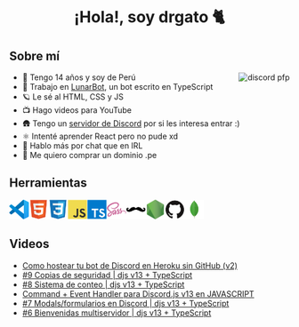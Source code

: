 <h1 align="center"><b>¡Hola!, soy drgato 🐈</b></h1>
</p>

## Sobre mí

<img src="https://avatars.githubusercontent.com/u/43690887?s=200&u=059915dea147dfda41abb3a2064c13305634bc62&v=4" align="right" alt="discord pfp"/>

- 🚀 Tengo 14 años y soy de Perú
- 🌛 Trabajo en [LunarBot](https://dsc.gg/lunarbotxd), un bot escrito en TypeScript
- 🪐 Le sé al HTML, CSS y JS
- 📺 Hago videos para YouTube
- 🛖 Tengo un [servidor de Discord](https://drgato.ml/discord) por si les interesa entrar :)
- ⚛️ Intenté aprender React pero no pude xd
- 🙊 Hablo más por chat que en IRL
- 💎 Me quiero comprar un dominio .pe

## Herramientas

<div>
<img align="left" alt="Visual Studio Code" width="35px" src="https://raw.githubusercontent.com/devicons/devicon/master/icons/vscode/vscode-original.svg" />
<img align="left" alt="HTML5" width="35px" src="https://raw.githubusercontent.com/devicons/devicon/master/icons/html5/html5-original.svg" />
<img align="left" alt="CSS3" width="35px" src="https://raw.githubusercontent.com/devicons/devicon/master/icons/css3/css3-original.svg" />
<img align="left" alt="JavaScript" width="35px" src="https://raw.githubusercontent.com/devicons/devicon/master/icons/javascript/javascript-original.svg" />
<img align="left" alt="TypeScript" width="35px" src="https://raw.githubusercontent.com/devicons/devicon/master/icons/typescript/typescript-original.svg" />
<img align="left" alt="Sass" width="35px" src="https://raw.githubusercontent.com/devicons/devicon/master/icons/sass/sass-original.svg" />
<img align="left" alt="Handlebars" width="35px" src="https://raw.githubusercontent.com/devicons/devicon/master/icons/handlebars/handlebars-original.svg" />
<img align="left" alt="Node.js" width="35px" src="https://raw.githubusercontent.com/github/explore/80688e429a7d4ef2fca1e82350fe8e3517d3494d/topics/nodejs/nodejs.png" />
<img alt="MongoDB" width="35px" src="https://raw.githubusercontent.com/devicons/devicon/master/icons/mongodb/mongodb-original.svg" /><img align="left" alt="GitHub" width="35px" src="https://raw.githubusercontent.com/devicons/devicon/master/icons/github/github-original.svg" />  
<div/>
  
## Videos

- [Como hostear tu bot de Discord en Heroku sin GitHub (v2)](https://www.youtube.com/watch?v=QRm-FarG3SI)
- [#9 Copias de seguridad | djs v13 + TypeScript](https://www.youtube.com/watch?v=wBToMz3nueY)
- [#8 Sistema de conteo | djs v13 + TypeScript](https://www.youtube.com/watch?v=UPWtCi99AvA)
- [Command + Event Handler para Discord.js v13 en JAVASCRIPT](https://www.youtube.com/watch?v=C5hASKhdLIE)
- [#7 Modals/formularios en Discord | djs v13 + TypeScript](https://www.youtube.com/watch?v=NGnKMoz5nmU)
- [#6 Bienvenidas multiservidor | djs v13 + TypeScript](https://www.youtube.com/watch?v=TE_08wx_wx8)

<!-- ### Hi there 👋 -->

<!--
**drgatoxd/drgatoxd** is a ✨ _special_ ✨ repository because its `README.md` (this file) appears on your GitHub profile.

Here are some ideas to get you started:

- 🔭 I’m currently working on ...
- 🌱 I’m currently learning ...
- 👯 I’m looking to collaborate on ...
- 🤔 I’m looking for help with ...
- 💬 Ask me about ...
- 📫 How to reach me: ...
- 😄 Pronouns: ...
- ⚡ Fun fact: ...
-->
